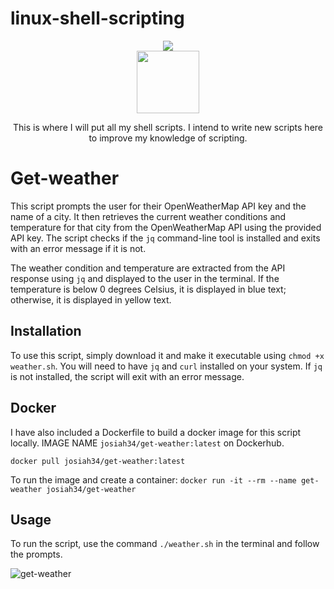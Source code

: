 # linux-shell-scripting


<div align="center">
 <img src="https://img.shields.io/badge/shell_script-%23121011.svg?style=for-the-badge&logo=gnu-bash&logoColor=white">
</div>
<div align="center">
<img src="https://www.techrepublic.com/wp-content/uploads/2021/08/tux.jpg" width="100" height="100">
</div>


<p align="center">
This is where I will put all my shell scripts. I intend to write new scripts here to improve my knowledge of scripting.

</p>



# Get-weather
This script prompts the user for their OpenWeatherMap API key and the name of a city. It then retrieves the current weather conditions and temperature for that city from the OpenWeatherMap API using the provided API key. The script checks if the `jq` command-line tool is installed and exits with an error message if it is not. 

The weather condition and temperature are extracted from the API response using `jq` and displayed to the user in the terminal. If the temperature is below 0 degrees Celsius, it is displayed in blue text; otherwise, it is displayed in yellow text. 

## Installation

To use this script, simply download it and make it executable using `chmod +x weather.sh`. You will need to have `jq` and `curl` installed on your system. If `jq` is not installed, the script will exit with an error message. 


## Docker

I have also included a Dockerfile to build a docker image for this script locally. IMAGE NAME ``josiah34/get-weather:latest`` on Dockerhub. 

``docker pull josiah34/get-weather:latest``

To run the image and create a container:
``docker run -it --rm --name get-weather josiah34/get-weather``



## Usage

To run the script, use the command `./weather.sh` in the terminal and follow the prompts.

![get-weather](https://user-images.githubusercontent.com/25124463/225094546-9995b658-5279-4f93-b99c-fe28f07bdae7.gif)
